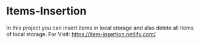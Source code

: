 # Items-Insertion
In this project you can insert items in local storage and also delete all items of local storage.
For Visit: https://item-insertion.netlify.com/
